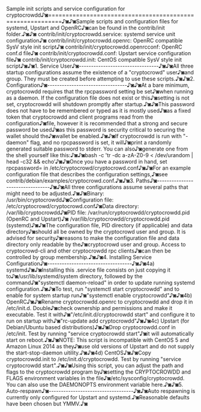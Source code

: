 Sample init scripts and service configuration for cryptocrowdd♪◙==========================================================♪◙♪◙Sample scripts and configuration files for systemd, Upstart and OpenRC♪◙can be found in the contrib/init folder.♪◙♪◙    contrib/init/cryptocrowdd.service:    systemd service unit configuration♪◙    contrib/init/cryptocrowdd.openrc:     OpenRC compatible SysV style init script♪◙    contrib/init/cryptocrowdd.openrcconf: OpenRC conf.d file♪◙    contrib/init/cryptocrowdd.conf:       Upstart service configuration file♪◙    contrib/init/cryptocrowdd.init:       CentOS compatible SysV style init script♪◙♪◙1. Service User♪◙---------------------------------♪◙♪◙All three startup configurations assume the existence of a "cryptocrowd" user♪◙and group.  They must be created before attempting to use these scripts.♪◙♪◙2. Configuration♪◙---------------------------------♪◙♪◙At a bare minimum, cryptocrowdd requires that the rpcpassword setting be set♪◙when running as a daemon.  If the configuration file does not exist or this♪◙setting is not set, cryptocrowdd will shutdown promptly after startup.♪◙♪◙This password does not have to be remembered or typed as it is mostly used♪◙as a fixed token that cryptocrowdd and client programs read from the configuration♪◙file, however it is recommended that a strong and secure password be used♪◙as this password is security critical to securing the wallet should the♪◙wallet be enabled.♪◙♪◙If cryptocrowdd is run with "-daemon" flag, and no rpcpassword is set, it will♪◙print a randomly generated suitable password to stderr.  You can also♪◙generate one from the shell yourself like this:♪◙♪◙bash -c 'tr -dc a-zA-Z0-9 < /dev/urandom | head -c32 && echo'♪◙♪◙Once you have a password in hand, set rpcpassword= in /etc/cryptocrowd/cryptocrowd.conf♪◙♪◙For an example configuration file that describes the configuration settings,♪◙see contrib/debian/examples/cryptocrowd.conf.♪◙♪◙3. Paths♪◙---------------------------------♪◙♪◙All three configurations assume several paths that might need to be adjusted.♪◙♪◙Binary:              /usr/bin/cryptocrowdd♪◙Configuration file:  /etc/cryptocrowd/cryptocrowd.conf♪◙Data directory:      /var/lib/cryptocrowdd♪◙PID file:            /var/run/cryptocrowdd/cryptocrowdd.pid (OpenRC and Upstart)♪◙                     /var/lib/cryptocrowdd/cryptocrowdd.pid (systemd)♪◙♪◙The configuration file, PID directory (if applicable) and data directory♪◙should all be owned by the cryptocrowd user and group.  It is advised for security♪◙reasons to make the configuration file and data directory only readable by the♪◙cryptocrowd user and group.  Access to cryptocrowd-cli and other cryptocrowdd rpc clients♪◙can then be controlled by group membership.♪◙♪◙4. Installing Service Configuration♪◙-----------------------------------♪◙♪◙4a) systemd♪◙♪◙Installing this .service file consists on just copying it to♪◙/usr/lib/systemd/system directory, followed by the command♪◙"systemctl daemon-reload" in order to update running systemd configuration.♪◙♪◙To test, run "systemctl start cryptocrowdd" and to enable for system startup run♪◙"systemctl enable cryptocrowdd"♪◙♪◙4b) OpenRC♪◙♪◙Rename cryptocrowdd.openrc to cryptocrowdd and drop it in /etc/init.d.  Double♪◙check ownership and permissions and make it executable.  Test it with♪◙"/etc/init.d/cryptocrowdd start" and configure it to run on startup with♪◙"rc-update add cryptocrowdd"♪◙♪◙4c) Upstart (for Debian/Ubuntu based distributions)♪◙♪◙Drop cryptocrowdd.conf in /etc/init.  Test by running "service cryptocrowdd start"♪◙it will automatically start on reboot.♪◙♪◙NOTE: This script is incompatible with CentOS 5 and Amazon Linux 2014 as they♪◙use old versions of Upstart and do not supply the start-stop-daemon uitility.♪◙♪◙4d) CentOS♪◙♪◙Copy cryptocrowdd.init to /etc/init.d/cryptocrowdd. Test by running "service cryptocrowdd start".♪◙♪◙Using this script, you can adjust the path and flags to the cryptocrowdd program by♪◙setting the CRYPTOCROWDD and FLAGS environment variables in the file♪◙/etc/sysconfig/cryptocrowdd. You can also use the DAEMONOPTS environment variable here.♪◙♪◙5. Auto-respawn♪◙-----------------------------------♪◙♪◙Auto respawning is currently only configured for Upstart and systemd.♪◙Reasonable defaults have been chosen but YMMV.♪◙